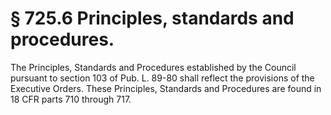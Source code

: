 # § 725.6   Principles, standards and procedures.

The Principles, Standards and Procedures established by the Council pursuant to section 103 of Pub. L. 89-80 shall reflect the provisions of the Executive Orders. These Principles, Standards and Procedures are found in 18 CFR parts 710 through 717.




